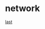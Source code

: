 # network
[last](https://www.bilibili.com/video/BV1JV411t7ow?p=4&spm_id_from=pageDriver&vd_source=10257e657caa8b54111087a9329462e8)
